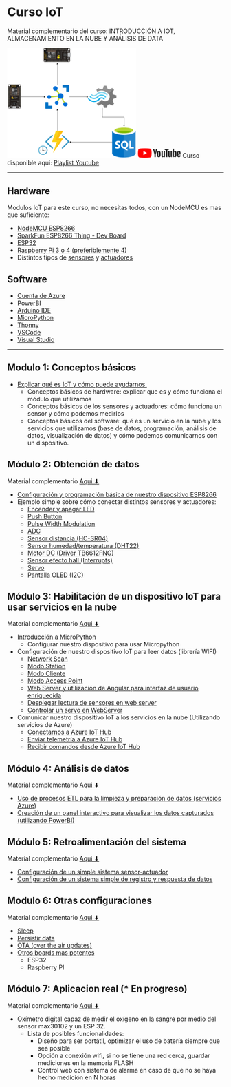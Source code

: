 # Curso IoT
Material complementario del curso: INTRODUCCIÓN A IOT, ALMACENAMIENTO EN LA NUBE Y ANÁLISIS DE DATA

<img src="/img/d1.png" width="300">

 <img src="/img/ytIcon.png" width="100">
 Curso disponible aqui: <a href="https://www.youtube.com/playlist?list=PL22a5HPkoCQb2UCUi800SvnNu_HrKVk-G">Playlist Youtube</a> 
 
 ---
## Hardware

Modulos IoT para este curso, no necesitas todos, con un NodeMCU es mas que suficiente: 

- <a href="https://www.amazon.com/HiLetgo-Internet-Development-Wireless-Micropython/dp/B081CSJV2V">NodeMCU ESP8266</a>
- <a href="https://www.sparkfun.com/products/13711">SparkFun ESP8266 Thing - Dev Board</a>
- <a href="https://www.amazon.com/SongHe-Development-Dual-Mode-Bluetooth-Antenna/dp/B08246MCL5">ESP32</a>
- <a href="https://www.raspberrypi.org/products/raspberry-pi-4-model-b/">Raspberry Pi 3 o 4 (preferiblemente 4)</a>
- Distintos tipos de <a href="https://www.amazon.com/HiLetgo-Sensors-Assortment-Raspberry-Projects/dp/B01N5910XS">sensores</a> y <a href="https://www.amazon.com/Miuzei-Helicopter-Airplane-Remote-Control/dp/B07NSVKZP7">actuadores</a>

## Software

- <a href="https://azure.microsoft.com/en-us/free/">Cuenta de Azure</a>
- <a href="https://powerbi.microsoft.com/en-us/">PowerBI</a>
- <a href="https://www.arduino.cc/en/software">Arduino IDE</a>
- <a href="https://micropython.org/">MicroPython</a>
- <a href="https://thonny.org/">Thonny</a>
- <a href="https://code.visualstudio.com/">VSCode</a>
- <a href="https://visualstudio.microsoft.com/">Visual Studio</a>

 ---
 ## Modulo 1: Conceptos básicos
- <a href="https://www.youtube.com/watch?v=HuZQsPen9S4">Explicar qué es IoT y cómo puede ayudarnos.</a>
  - Conceptos básicos de hardware: explicar que es y cómo funciona el módulo que utilizamos
  - Conceptos básicos de los sensores y actuadores: cómo funciona un sensor y cómo podemos medirlos
  - Conceptos básicos del software: qué es un servicio en la nube y los servicios que utilizamos (base de datos, programación, análisis de datos, visualización de datos) y cómo podemos comunicarnos con un dispositivo.

## Módulo 2: Obtención de datos
Material complementario <a href="/Modulo 2/">Aqui ⬇</a>
- <a href="https://www.youtube.com/watch?v=DoEXbU-nT84">Configuración y programación básica de nuestro dispositivo ESP8266</a>
- Ejemplo simple sobre cómo conectar distintos sensores y actuadores:
  - <a href="https://www.youtube.com/watch?v=zQ4-adT0BSA">Encender y apagar LED</a>
  - <a href="https://www.youtube.com/watch?v=ASPIfFUboGs">Push Button</a>
  - <a href="https://www.youtube.com/watch?v=4Zcyb7DkYb8">Pulse Width Modulation</a>
  - <a href="https://www.youtube.com/watch?v=EF4Zmd-J-as">ADC</a>
  - <a href="https://www.youtube.com/watch?v=Pde4dbyZxSI">Sensor distancia (HC-SR04)</a>
  - <a href="https://www.youtube.com/watch?v=UKmICfz_fGk">Sensor humedad/temperatura (DHT22)</a>
  - <a href="https://www.youtube.com/watch?v=NvnP0YtsOvw">Motor DC (Driver TB6612FNG)</a>
  - <a href="https://www.youtube.com/watch?v=pxHsRv2epHE">Sensor efecto hall (Interrupts)</a>
  - <a href="https://www.youtube.com/watch?v=9Lu98LXeJOA">Servo</a>
  - <a href="https://www.youtube.com/watch?v=6NS6sh36p_A">Pantalla OLED (I2C)</a>

## Módulo 3: Habilitación de un dispositivo IoT para usar servicios en la nube
Material complementario <a href="/Modulo 3/">Aqui ⬇</a>
- <a href="https://www.youtube.com/watch?v=0CmfkGMnhA4">Introducción a MicroPython</a>
  - Configurar nuestro dispositivo para usar Micropython
- Configuración de nuestro dispositivo IoT para leer datos (librería WIFI)
  - <a href="https://www.youtube.com/watch?v=t-UXmWUz__4">Network Scan</a>
  - <a href="https://www.youtube.com/watch?v=sqay7rE_KRw">Modo Station</a>
  - <a href="https://www.youtube.com/watch?v=PGnoUtts3Ok">Modo Cliente</a>
  - <a href="https://www.youtube.com/watch?v=-z6-nZJdeBE">Modo Access Point</a>
  - <a href="https://www.youtube.com/watch?v=HjbEAuQXr1M">Web Server y utilización de Angular para interfaz de usuario enriquecida</a>
  - <a href="https://www.youtube.com/watch?v=RrHxOLSw3Jg">Desplegar lectura de sensores en web server</a>
  - <a href="https://www.youtube.com/watch?v=dEINx31FY00">Controlar un servo en WebServer</a>
- Comunicar nuestro dispositivo IoT a los servicios en la nube (Utilizando servicios de Azure)
  - <a href="https://www.youtube.com/watch?v=akre5_b_Eys">Conectarnos a Azure IoT Hub</a>
  - <a href="https://www.youtube.com/watch?v=BEc8bBKQDgU">Enviar telemetría a Azure IoT Hub</a>
  - <a href="https://www.youtube.com/watch?v=g5eH2h7WpdI">Recibir comandos desde Azure IoT Hub</a>

## Módulo 4: Análisis de datos
Material complementario <a href="/Modulo 4/">Aqui ⬇</a>
- <a href="https://www.youtube.com/watch?v=FtnQwAeIObw">Uso de procesos ETL para la limpieza y preparación de datos (servicios Azure)</a>
- <a href="https://www.youtube.com/watch?v=Wg2sIpVqDMo">Creación de un panel interactivo para visualizar los datos capturados (utilizando PowerBI)</a>

## Módulo 5: Retroalimentación del sistema
Material complementario <a href="/Modulo 5/">Aqui ⬇</a>
- <a href="https://www.youtube.com/watch?v=tObz4KHemeo">Configuración de un simple sistema sensor-actuador</a>
- <a href="https://www.youtube.com/watch?v=U1Ahw6HjE5s">Configuración de un sistema simple de registro y respuesta de datos</a>

## Modulo 6: Otras configuraciones
Material complementario <a href="/Modulo 6/">Aqui ⬇</a>
- <a href="https://www.youtube.com/watch?v=sraDWQduinE">Sleep</a>
- <a href="https://www.youtube.com/watch?v=1ezEOdePxiU">Persistir data</a>
- <a href="https://www.youtube.com/watch?v=_YsNYwx1vgc">OTA (over the air updates)</a>
- <a href="https://www.youtube.com/watch?v=xAELw8mDLFM">Otros boards mas potentes</a>
  - ESP32
  - Raspberry PI

## Módulo 7: Aplicacion real (* En progreso)
Material complementario <a href="/Modulo 7/">Aqui ⬇</a>
- Oxímetro digital capaz de medir el oxígeno en la sangre por medio del sensor max30102 y un ESP 32.
  - Lista de posibles funcionalidades:
    - Diseño para ser portátil, optimizar el uso de batería siempre que sea posible
    - Opción a conexión wifi, si no se tiene una red cerca, guardar mediciones en la memoria FLASH
    - Control web con sistema de alarma en caso de que no se haya hecho medición en N horas
